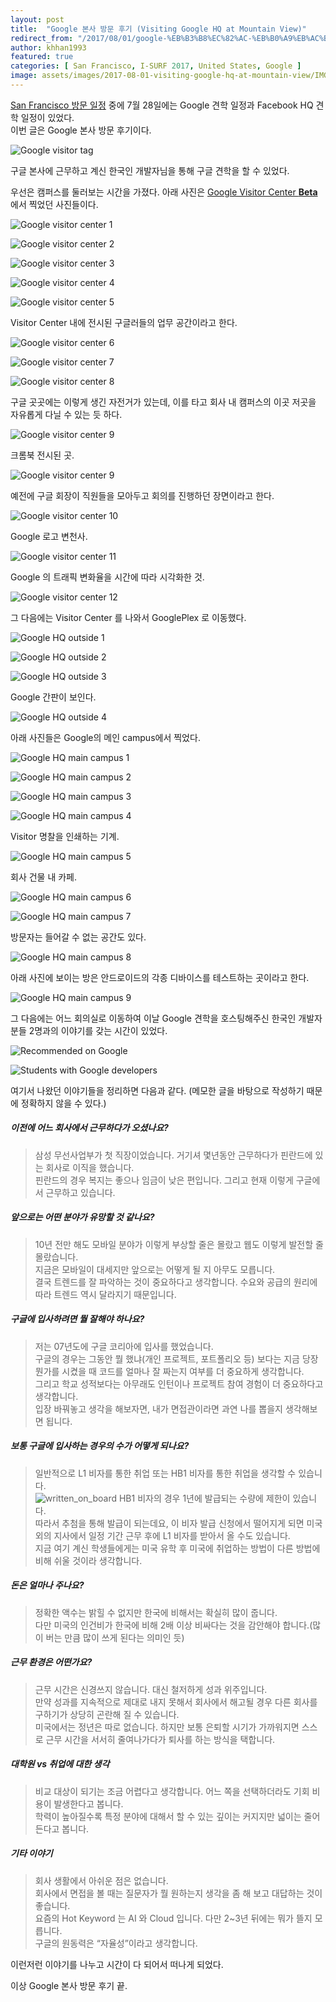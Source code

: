 ```yaml
---
layout: post
title:  "Google 본사 방문 후기 (Visiting Google HQ at Mountain View)"
redirect_from: "/2017/08/01/google-%EB%B3%B8%EC%82%AC-%EB%B0%A9%EB%AC%B8-%ED%9B%84%EA%B8%B0-visiting-google-hq/"
author: khhan1993
featured: true
categories: [ San Francisco, I-SURF 2017, United States, Google ]
image: assets/images/2017-08-01-visiting-google-hq-at-mountain-view/IMG_0188-1.jpg
---
```


[San Francisco 방문 일정](/united-states-2017-6th-week) 중에 7월 28일에는 Google 견학 일정과 Facebook HQ 견학 일정이 있었다.  
이번 글은 Google 본사 방문 후기이다.

![Google visitor tag](/assets/images/2017-08-01-visiting-google-hq-at-mountain-view/IMG_0082.jpg)

구글 본사에 근무하고 계신 한국인 개발자님을 통해 구글 견학을 할 수 있었다.

우선은 캠퍼스를 둘러보는 시간을 가졌다. 아래 사진은 [Google Visitor Center __Beta__](https://goo.gl/maps/eYva4yNqtcF2) 에서 찍었던 사진들이다.

![Google visitor center 1](/assets/images/2017-08-01-visiting-google-hq-at-mountain-view/IMG_0120.jpg)

![Google visitor center 2](/assets/images/2017-08-01-visiting-google-hq-at-mountain-view/IMG_0121.jpg)

![Google visitor center 3](/assets/images/2017-08-01-visiting-google-hq-at-mountain-view/IMG_0122.jpg)

![Google visitor center 4](/assets/images/2017-08-01-visiting-google-hq-at-mountain-view/IMG_0123.jpg)

![Google visitor center 5](/assets/images/2017-08-01-visiting-google-hq-at-mountain-view/IMG_0124.jpg)

Visitor Center 내에 전시된 구글러들의 업무 공간이라고 한다.

![Google visitor center 6](/assets/images/2017-08-01-visiting-google-hq-at-mountain-view/IMG_0131.jpg)

![Google visitor center 7](/assets/images/2017-08-01-visiting-google-hq-at-mountain-view/IMG_0132.jpg)

![Google visitor center 8](/assets/images/2017-08-01-visiting-google-hq-at-mountain-view/IMG_0133.jpg)

구글 곳곳에는 이렇게 생긴 자전거가 있는데, 이를 타고 회사 내 캠퍼스의 이곳 저곳을 자유롭게 다닐 수 있는 듯 하다.

![Google visitor center 9](/assets/images/2017-08-01-visiting-google-hq-at-mountain-view/IMG_0137.jpg)

크롬북 전시된 곳.

![Google visitor center 9](/assets/images/2017-08-01-visiting-google-hq-at-mountain-view/IMG_0142.jpg)

예전에 구글 회장이 직원들을 모아두고 회의를 진행하던 장면이라고 한다.

![Google visitor center 10](/assets/images/2017-08-01-visiting-google-hq-at-mountain-view/IMG_0144-1.jpg)

Google 로고 변천사.

![Google visitor center 11](/assets/images/2017-08-01-visiting-google-hq-at-mountain-view/IMG_0146.jpg)

Google 의 트래픽 변화율을 시간에 따라 시각화한 것.

![Google visitor center 12](/assets/images/2017-08-01-visiting-google-hq-at-mountain-view/IMG_0151.jpg)

그 다음에는 Visitor Center 를 나와서 GooglePlex 로 이동했다.

![Google HQ outside 1](/assets/images/2017-08-01-visiting-google-hq-at-mountain-view/IMG_0154.jpg)

![Google HQ outside 2](/assets/images/2017-08-01-visiting-google-hq-at-mountain-view/IMG_0155.jpg)

![Google HQ outside 3](/assets/images/2017-08-01-visiting-google-hq-at-mountain-view/IMG_0156.jpg)

Google 간판이 보인다.

![Google HQ outside 4](/assets/images/2017-08-01-visiting-google-hq-at-mountain-view/IMG_0159.jpg)

아래 사진들은 Google의 메인 campus에서 찍었다.

![Google HQ main campus 1](/assets/images/2017-08-01-visiting-google-hq-at-mountain-view/IMG_0160.jpg)

![Google HQ main campus 2](/assets/images/2017-08-01-visiting-google-hq-at-mountain-view/IMG_0161.jpg)

![Google HQ main campus 3](/assets/images/2017-08-01-visiting-google-hq-at-mountain-view/IMG_0162.jpg)

![Google HQ main campus 4](/assets/images/2017-08-01-visiting-google-hq-at-mountain-view/IMG_0170.jpg)

Visitor 명찰을 인쇄하는 기계.

![Google HQ main campus 5](/assets/images/2017-08-01-visiting-google-hq-at-mountain-view/IMG_0180.jpg)

회사 건물 내 카페.

![Google HQ main campus 6](/assets/images/2017-08-01-visiting-google-hq-at-mountain-view/IMG_0181.jpg)

![Google HQ main campus 7](/assets/images/2017-08-01-visiting-google-hq-at-mountain-view/IMG_0182.jpg)

방문자는 들어갈 수 없는 공간도 있다.

![Google HQ main campus 8](/assets/images/2017-08-01-visiting-google-hq-at-mountain-view/IMG_0183.jpg)

아래 사진에 보이는 방은 안드로이드의 각종 디바이스를 테스트하는 곳이라고 한다.

![Google HQ main campus 9](/assets/images/2017-08-01-visiting-google-hq-at-mountain-view/IMG_0184.jpg)

그 다음에는 어느 회의실로 이동하여 이날 Google 견학을 호스팅해주신 한국인 개발자분들 2명과의 이야기를 갖는 시간이 있었다.

![Recommended on Google](/assets/images/2017-08-01-visiting-google-hq-at-mountain-view/IMG_0188-1.jpg)

![Students with Google developers](/assets/images/2017-08-01-visiting-google-hq-at-mountain-view/IMG_0190.jpg)

여기서 나왔던 이야기들을 정리하면 다음과 같다. (메모한 글을 바탕으로 작성하기 때문에 정확하지 않을 수 있다.)

##### 이전에 어느 회사에서 근무하다가 오셨나요?
> 삼성 무선사업부가 첫 직장이었습니다. 거기셔 몇년동안 근무하다가 핀란드에 있는 회사로 이직을 했습니다.  
> 핀란드의 경우 복지는 좋으나 임금이 낮은 편입니다. 그리고 현재 이렇게 구글에서 근무하고 있습니다.

##### 앞으로는 어떤 분야가 유망할 것 같나요?
> 10년 전만 해도 모바일 분야가 이렇게 부상할 줄은 몰랐고 웹도 이렇게 발전할 줄 몰랐습니다.  
> 지금은 모바일이 대세지만 앞으로는 어떻게 될 지 아무도 모릅니다.  
> 결국 트렌드를 잘 파악하는 것이 중요하다고 생각합니다. 수요와 공급의 원리에 따라 트렌드 역시 달라지기 때문입니다.

##### 구글에 입사하려면 뭘 잘해야 하나요?
> 저는 07년도에 구글 코리아에 입사를 했었습니다.  
> 구글의 경우는 그동안 뭘 했냐(개인 프로젝트, 포트폴리오 등) 보다는 지금 당장 뭔가를 시켰을 때 코드를 얼마나 잘 짜는지 여부를 더 중요하게 생각합니다.  
> 그리고 학교 성적보다는 아무래도 인턴이나 프로젝트 참여 경험이 더 중요하다고 생각합니다.  
> 입장 바꿔놓고 생각을 해보자면, 내가 면접관이라면 과연 나를 뽑을지 생각해보면 됩니다.

##### 보통 구글에 입사하는 경우의 수가 어떻게 되나요?
> 일반적으로 L1 비자를 통한 취업 또는 HB1 비자를 통한 취업을 생각할 수 있습니다.  
> ![written_on_board](/assets/images/2017-08-01-visiting-google-hq-at-mountain-view/------.jpeg)
> HB1 비자의 경우 1년에 발급되는 수량에 제한이 있습니다.  
> 따라서 추첨을 통해 발급이 되는데요, 이 비자 발급 신청에서 떨어지게 되면 미국 외의 지사에서 일정 기간 근무 후에 L1 비자를 받아서 올 수도 있습니다.  
> 지금 여기 계신 학생들에게는 미국 유학 후 미국에 취업하는 방법이 다른 방법에 비해 쉬울 것이라 생각합니다.

##### 돈은 얼마나 주나요?
> 정확한 액수는 밝힐 수 없지만 한국에 비해서는 확실히 많이 줍니다.  
> 다만 미국의 인건비가 한국에 비해 2배 이상 비싸다는 것을 감안해야 합니다.(많이 버는 만큼 많이 쓰게 된다는 의미인 듯)

##### 근무 환경은 어떤가요?
> 근무 시간은 신경쓰지 않습니다. 대신 철저하게 성과 위주입니다.  
> 만약 성과를 지속적으로 제대로 내지 못해서 회사에서 해고될 경우 다른 회사를 구하기가 상당히 곤란해 질 수 있습니다.  
> 미국에서는 정년은 따로 없습니다. 하지만 보통 은퇴할 시기가 가까워지면 스스로 근무 시간을 서서히 줄여나가다가 퇴사를 하는 방식을 택합니다.

##### 대학원 vs 취업에 대한 생각
> 비교 대상이 되기는 조금 어렵다고 생각합니다. 어느 쪽을 선택하더라도 기회 비용이 발생한다고 봅니다.  
> 학력이 높아질수록 특정 분야에 대해서 할 수 있는 깊이는 커지지만 넓이는 줄어든다고 봅니다.

##### 기타 이야기
> 회사 생활에서 아쉬운 점은 없습니다.  
> 회사에서 면접을 볼 때는 질문자가 뭘 원하는지 생각을 좀 해 보고 대답하는 것이 좋습니다.  
> 요즘의 Hot Keyword 는 AI 와 Cloud 입니다. 다만 2~3년 뒤에는 뭐가 뜰지 모릅니다.  
> 구글의 원동력은 “자율성”이라고 생각합니다.

이런저런 이야기를 나누고 시간이 다 되어서 떠나게 되었다.

이상 Google 본사 방문 후기 끝.